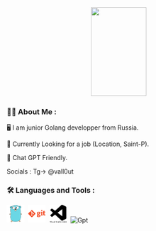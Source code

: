 <div id="header" align="center">
  <img src="https://media.giphy.com/media/11ZSwQNWba4YF2/giphy.gif" width="125" height="200"/>
</div>

### :man_technologist: About Me :
:desktop_computer: I am junior Golang developper from Russia.


:magnet: Currently Looking for a job (Location, Saint-P).

:dna: Chat GPT Friendly.


Socials : Tg-> @vall0ut

### :hammer_and_wrench: Languages and Tools :
<div>
  <img src="https://raw.githubusercontent.com/devicons/devicon/1119b9f84c0290e0f0b38982099a2bd027a48bf1/icons/go/go-original.svg" title="Go" alt="Go" width="40" height="40"/>&nbsp;
   <img src="https://raw.githubusercontent.com/devicons/devicon/1119b9f84c0290e0f0b38982099a2bd027a48bf1/icons/git/git-plain-wordmark.svg" title="Git" alt="Git" width="40" height="40"/>&nbsp;
   <img src="https://raw.githubusercontent.com/devicons/devicon/1119b9f84c0290e0f0b38982099a2bd027a48bf1/icons/vscode/vscode-plain-wordmark.svg" title="VSc" alt="VSCode" width="40" height="40"/>&nbsp;
   <img src="https://upload.wikimedia.org/wikipedia/commons/thumb/0/04/ChatGPT_logo.svg/1200px-ChatGPT_logo.svg.png" title="GPT" alt="Gpt" width="40" height="40"/>&nbsp;

</div>
